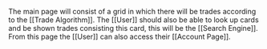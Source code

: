The main page will consist of a grid in which there will be trades according to the [[Trade Algorithm]].
The [[User]] should also be able to look up cards and be shown trades consisting this card, this will be the [[Search Engine]]. From this page the [[User]] can also access their [[Account Page]].